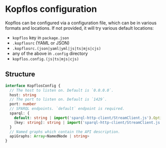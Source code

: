 # Kopflos configuration

Kopflos can be configured via a configuration file, which can be in various formats and locations. If not provided, it will try various default locations:

- `kopflos` key in `package.json`
- `.kopflosrc` (YAML or JSON)
- `.kopflosrc.(json|yaml|yml|js|ts|mjs|cjs)`
- any of the above in `.config` directory
- `kopflos.config.(js|ts|mjs|cjs)`

## Structure

```ts
interface KopflosConfig {
  // The host to listen on. Default is `0.0.0.0`.
  host: string  
  // The port to listen on. Default is `1429`.
  port: number
  // SPARQL endpoints. `default` endpoint is required.
  sparql: {
    default: string | import('sparql-http-client/StreamClient.js').Options
    [key: string]: string | import('sparql-http-client/StreamClient.js').Options
  }
  // Named graphs which contain the API description.
  apiGraphs: Array<NamedNode | string>
}
```
